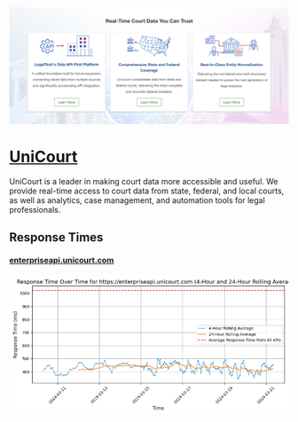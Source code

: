 [![Visit UniCourt](imagePreview.png)](https://unicourt.com)

# [UniCourt](https://unicourt.com)

UniCourt is a leader in making court data more accessible and useful. We provide real-time access to court data from state, federal, and local courts, as well as analytics, case management, and automation tools for legal professionals.

## Response Times

#### [enterpriseapi.unicourt.com](https://enterpriseapi.unicourt.com)

![enterpriseapi.unicourt.com](response-time-charts/656e74657270726973656170692e756e69636f7572742e636f6d.png)

